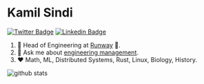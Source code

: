 # Kamil Sindi

[![Twitter Badge](https://img.shields.io/badge/-kamilsindi-1ca0f1?style=flat-square&logo=twitter&logoColor=white&link=https://twitter.com/kamilsindi)](https://twitter.com/kamilsindi)  [![Linkedin Badge](https://img.shields.io/badge/-kamilsindi-blue?style=flat-square&logo=Linkedin&logoColor=white&link=https://www.linkedin.com/in/kamilsindi//)](https://www.linkedin.com/in/kamilsindi/)

1. :office: Head of Engineering at [Runway](https://runwayml.com/) 🎥.
1. :speech_balloon: Ask me about [engineering management](https://github.com/ksindi/managers-playbook).
1. :heart: Math, ML, Distributed Systems, Rust, Linux, Biology, History.

![github stats](https://github-readme-stats.vercel.app/api?username=ksindi&show_icons=true&count_private=true&hide_title=true)
